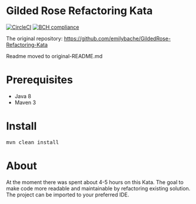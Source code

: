 # Gilded Rose Refactoring Kata

[![CircleCI](https://circleci.com/gh/justas-eu/GildedRose-Refactoring-Java.svg?style=svg&circle-token=34221eb700f43dddf6be52dc422d92c6bf315b87)](https://circleci.com/gh/justas-eu/GildedRose-Refactoring-Java)
[![BCH compliance](https://bettercodehub.com/edge/badge/justas-eu/GildedRose-Refactoring-Java?branch=master)](https://bettercodehub.com/)

The original repository: https://github.com/emilybache/GildedRose-Refactoring-Kata

Readme moved to original-README.md

Prerequisites
===========
- Java 8
- Maven 3

Install
===========
<pre>
mvn clean install
</pre>

About
===========

At the moment there was spent about 4-5 hours on this Kata. The goal to make code more readable and maintainable by refactoring existing solution.
The project can be imported to your preferred IDE.

